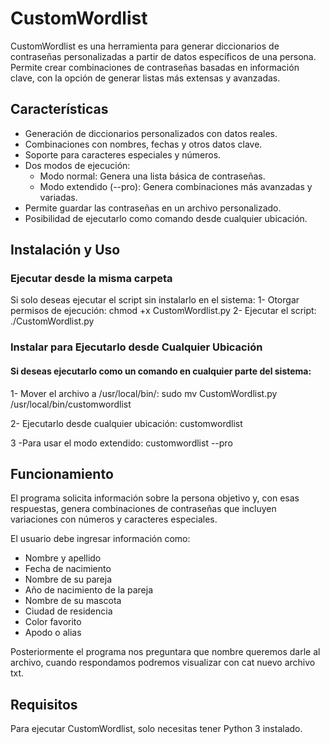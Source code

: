 # CustomWordlist

CustomWordlist es una herramienta para generar diccionarios de contraseñas personalizadas a partir de datos específicos de una persona.
Permite crear combinaciones de contraseñas basadas en información clave, con la opción de generar listas más extensas y avanzadas.

## Características
* Generación de diccionarios personalizados con datos reales.
* Combinaciones con nombres, fechas y otros datos clave.
* Soporte para caracteres especiales y números.
* Dos modos de ejecución:
  * Modo normal: Genera una lista básica de contraseñas.
  * Modo extendido (--pro): Genera combinaciones más avanzadas y variadas.
* Permite guardar las contraseñas en un archivo personalizado.
* Posibilidad de ejecutarlo como comando desde cualquier ubicación.

## Instalación y Uso

### Ejecutar desde la misma carpeta

Si solo deseas ejecutar el script sin instalarlo en el sistema:
    1- Otorgar permisos de ejecución:
          chmod +x CustomWordlist.py
    2- Ejecutar el script:
        ./CustomWordlist.py

### Instalar para Ejecutarlo desde Cualquier Ubicación

#### Si deseas ejecutarlo como un comando en cualquier parte del sistema:
  1- Mover el archivo a /usr/local/bin/:
    sudo mv CustomWordlist.py /usr/local/bin/customwordlist

  2- Ejecutarlo desde cualquier ubicación:
    customwordlist

  3 -Para usar el modo extendido:
    customwordlist --pro

## Funcionamiento
El programa solicita información sobre la persona objetivo y, con esas respuestas, genera combinaciones de contraseñas que incluyen variaciones con números y caracteres especiales.

El usuario debe ingresar información como:

* Nombre y apellido
* Fecha de nacimiento
* Nombre de su pareja
* Año de nacimiento de la pareja
* Nombre de su mascota
* Ciudad de residencia
* Color favorito
* Apodo o alias

Posteriormente el programa nos preguntara que nombre queremos darle al archivo, cuando respondamos podremos visualizar con cat nuevo archivo txt.

## Requisitos
Para ejecutar CustomWordlist, solo necesitas tener Python 3 instalado.
